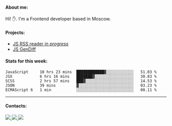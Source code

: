 #### About me:
Hi! ✋.
I'm a Frontend developer based in Moscow.

#### Projects:
- [JS RSS reader *in progress*](https://github.com/GKoil/frontend-project-lvl3)
- [JS GenDiff](https://github.com/GKoil/GenDiff)

#### Stats for this week:
<!--START_SECTION:waka-->
```text
JavaScript     10 hrs 23 mins  ████████████▓░░░░░░░░░░░░   51.03 % 
JSX            6 hrs 16 mins   ███████▓░░░░░░░░░░░░░░░░░   30.83 % 
SCSS           2 hrs 57 mins   ███▓░░░░░░░░░░░░░░░░░░░░░   14.53 % 
JSON           39 mins         ▓░░░░░░░░░░░░░░░░░░░░░░░░   03.23 % 
ECMAScript 6   1 min           ░░░░░░░░░░░░░░░░░░░░░░░░░   00.11 % 
```
<!--END_SECTION:waka-->
---
#### Contacts:

<a target='_blank' title='LinkedIn' href="https://www.linkedin.com/in/gkoil/">
  <img src="https://img.shields.io/badge/LinkedIn-0077B5?style=for-the-badge&logo=linkedin&logoColor=white" />
</a>
<a target='_blank' title='Telegram' href="https://t.me/gkoil">
  <img src="https://img.shields.io/badge/Telegram-2CA5E0?style=for-the-badge&logo=telegram&logoColor=white" />
</a>
<a target='_blank' title='Gmail' href="mailto: gk.grigorev@gmail.com">
  <img src="https://img.shields.io/badge/Gmail-D14836?style=for-the-badge&logo=gmail&logoColor=white" />
</a>

